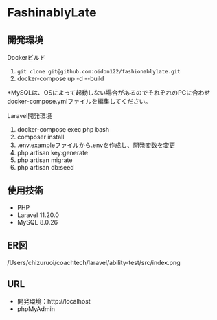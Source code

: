 # FashinablyLate

## 開発環境

Dockerビルド
1. `git clone git@github.com:oidon122/fashionablylate.git`
2. docker-compose up -d --build

*MySQLは、OSによって起動しない場合があるのでそれぞれのPCに合わせdocker-compose.ymlファイルを編集してください。

Laravel開発環境
1. docker-compose exec php bash
2. composer install
3. .env.exampleファイルから.envを作成し、開発変数を変更
4. php artisan key:generate
5. php artisan migrate
6. php artisan db:seed

## 使用技術
- PHP
- Laravel 11.20.0
- MySQL 8.0.26

## ER図
/Users/chizuruoi/coachtech/laravel/ability-test/src/index.png

## URL
- 開発環境：http://localhost
- phpMyAdmin
